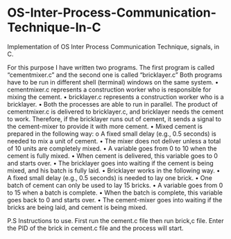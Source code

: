 # OS-Inter-Process-Communication-Technique-In-C
Implementation of OS Inter Process Communication Technique, signals, in C.

For this purpose I have written two programs. The first program is called “cementmixer.c” and the second one is called “bricklayer.c”  Both programs have to be run in different shell (terminal) windows on the same system. 
• cementmixer.c represents a construction worker who is responsible for mixing the cement. 
• bricklayer.c represents a construction worker who is a bricklayer.
• Both the processes are able to run in parallel. The product of cementmixer.c is delivered to bricklayer.c, and bricklayer needs the cement to work. Therefore, if the bricklayer runs out of cement, it sends a signal to the cement-mixer to provide it with more cement.
• Mixed cement is prepared in the following way: o A fixed small delay (e.g., 0.5 seconds) is needed to mix a unit of cement. 
•	The mixer does not deliver unless a total of 10 units are completely mixed.
•	A variable goes from 0 to 10 when the cement is fully mixed. 
•	When cement is delivered, this variable goes to 0 and starts over. 
•	The bricklayer goes into waiting if the cement is being mixed, and his batch is fully laid.
• Bricklayer works in the following way.
•	A fixed small delay (e.g., 0.5 seconds) is needed to lay one brick.
•	One batch of cement can only be used to lay 15 bricks. 
•	A variable goes from 0 to 15 when a batch is complete. 
•	When the batch is complete, this variable goes back to 0 and starts over. 
•	The cement-mixer goes into waiting if the bricks are being laid, and cement is being mixed.

P.S Instructions to use. First run the cement.c file then run brick,c file. Enter the PID of the brick in cement.c file and the process will start.

